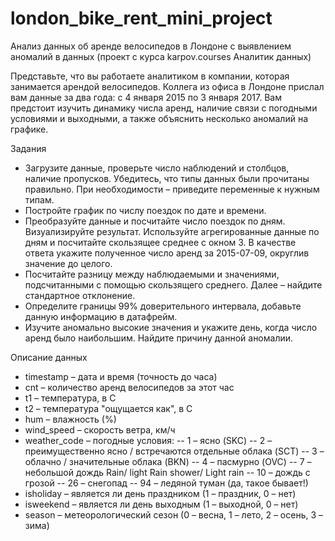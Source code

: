 # london_bike_rent_mini_project
Анализ данных об аренде велосипедов в Лондоне с выявлением аномалий в данных (проект с курса karpov.courses Аналитик данных)

Представьте, что вы работаете аналитиком в компании, которая занимается арендой велосипедов. Коллега из офиса в Лондоне прислал вам данные за два года: с 4 января 2015 по 3 января 2017. Вам предстоит изучить динамику числа аренд, наличие связи с погодными условиями и выходными, а также объяснить несколько аномалий на графике.

Задания
- Загрузите данные, проверьте число наблюдений и столбцов, наличие пропусков. Убедитесь, что типы данных были прочитаны правильно. При необходимости – приведите переменные к нужным типам.
- Постройте график по числу поездок по дате и времени.
- Преобразуйте данные и посчитайте число поездок по дням. Визуализируйте результат.
Используйте агрегированные данные по дням и посчитайте скользящее среднее с окном 3. В качестве ответа укажите полученное число аренд за 2015-07-09, округлив значение до целого.
- Посчитайте разницу между наблюдаемыми и значениями, подсчитанными с помощью скользящего среднего. Далее – найдите стандартное отклонение.
- Определите границы 99% доверительного интервала, добавьте данную информацию в датафрейм.
- Изучите аномально высокие значения и укажите день, когда число аренд было наибольшим. Найдите причину данной аномалии.

Описание данных
- timestamp – дата и время (точность до часа)
- cnt – количество аренд велосипедов за этот час
- t1 – температура, в С
- t2 – температура "ощущается как", в С 
- hum – влажность (%)
- wind_speed – скорость ветра, км/ч
- weather_code – погодные условия:
-- 1 – ясно (SKC)
-- 2 – преимущественно ясно / встречаются отдельные облака (SCT)
-- 3 – облачно / значительные облака (BKN)
-- 4 – пасмурно (OVC)
-- 7 – небольшой дождь Rain/ light Rain shower/ Light rain 
-- 10 – дождь с грозой
-- 26 – снегопад 
-- 94 – ледяной туман (да, такое бывает!)
- isholiday – является ли день праздником (1 – праздник, 0 – нет)
- isweekend –  является ли день выходным (1 – выходной, 0 – нет)
- season – метеорологический сезон (0 – весна, 1 – лето, 2 – осень, 3 – зима)
